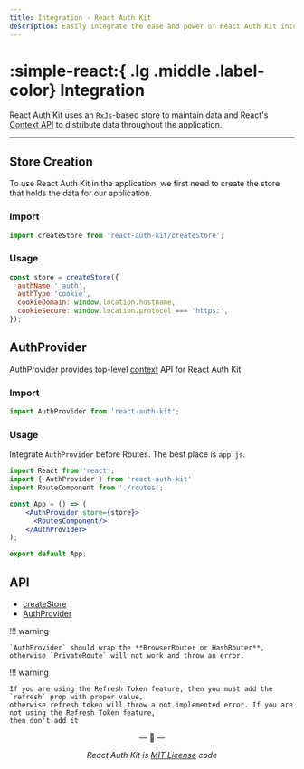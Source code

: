 ```yaml
---
title: Integration - React Auth Kit
description: Easily integrate the ease and power of React Auth Kit into your React Web Application with just two lines of code.
---
```


# :simple-react:{ .lg .middle .label-color} Integration

React Auth Kit uses an [`RxJs`](https://rxjs.dev/)-based store to maintain data and React's [Context API](https://react.dev/reference/react/createContext) to distribute data throughout the application.

<div data-ea-publisher="authkitarkadipme" data-ea-type="text" id="integration"></div>

---

## Store Creation

To use React Auth Kit in the application, we first need to create the store that holds the data for our application.

### Import

```js title="Import createStore in your app" linenums="1"
import createStore from 'react-auth-kit/createStore';
```

### Usage

```js title="Create Store" linenums="1"
const store = createStore({
  authName:'_auth',
  authType:'cookie',
  cookieDomain: window.location.hostname,
  cookieSecure: window.location.protocol === 'https:',
});
```

## AuthProvider

AuthProvider provides top-level [context](https://reactjs.org/docs/context.html) API for React Auth Kit.

### Import

```js title="Import AuthProvider in your app" linenums="1"
import AuthProvider from 'react-auth-kit';
```

### Usage

Integrate `AuthProvider` before Routes. The best place is `app.js`.

```jsx title="app.js" hl_lines="6 7 8" linenums="1"
import React from 'react';
import { AuthProvider } from 'react-auth-kit'
import RouteComponent from './routes';

const App = () => (
    <AuthProvider store={store}>
      <RoutesComponent/>
    </AuthProvider>
);

export default App;
```

## API

- [createStore](./../../reference/react-auth-kit/createStore.md)
- [AuthProvider](./../../reference/react-auth-kit/authprovider.md)

!!! warning

    `AuthProvider` should wrap the **BrowserRouter or HashRouter**,
    otherwise `PrivateRoute` will not work and throw an error.

!!! warning

    If you are using the Refresh Token feature, then you must add the `refresh` prop with proper value,
    otherwise refresh token will throw a not implemented error. If you are not using the Refresh Token feature,
    then don't add it

<p align="center">&mdash; 🔑  &mdash;</p>
<p align="center"><i>React Auth Kit is <a href="https://github.com/react-auth-kit/react-auth-kit/blob/master/LICENSE">MIT License</a> code</i></p>
